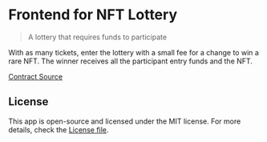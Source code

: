 # Frontend for NFT Lottery

> A lottery that requires funds to participate

With as many tickets, enter the lottery with a small fee for a change to win a rare NFT. The winner receives all the participant entry funds and the NFT.

[Contract Source](src/Ovora.sol)

## License

This app is open-source and licensed under the MIT license. For more details, check the [License file](LICENSE).
